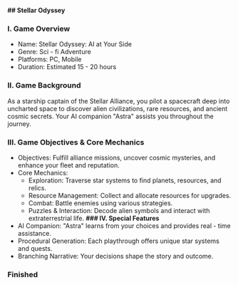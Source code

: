 **## Stellar Odyssey**
### **I. Game Overview**
* Name: Stellar Odyssey: AI at Your Side
* Genre: Sci - fi Adventure
* Platforms: PC, Mobile
* Duration: Estimated 15 - 20 hours
### **II. Game Background**
As a starship captain of the Stellar Alliance, you pilot a spacecraft deep into uncharted space to discover alien civilizations, rare resources, and ancient cosmic secrets. Your AI companion "Astra" assists you throughout the journey.
### **III. Game Objectives & Core Mechanics**
* Objectives: Fulfill alliance missions, uncover cosmic mysteries, and enhance your fleet and reputation.
* Core Mechanics:
  * Exploration: Traverse star systems to find planets, resources, and relics.
  * Resource Management: Collect and allocate resources for upgrades.
  * Combat: Battle enemies using various strategies.
  * Puzzles & Interaction: Decode alien symbols and interact with extraterrestrial life.
**### IV. Special Features**
* AI Companion: "Astra" learns from your choices and provides real - time assistance.
* Procedural Generation: Each playthrough offers unique star systems and quests.
* Branching Narrative: Your decisions shape the story and outcome.


### Finished
